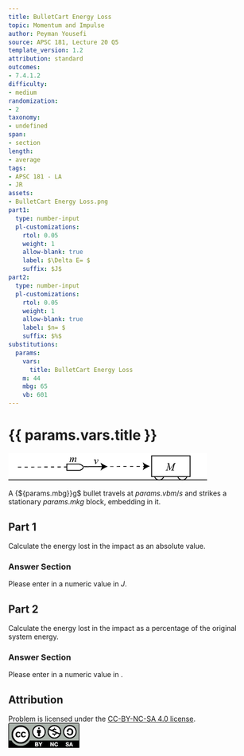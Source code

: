 ```yaml
---
title: BulletCart Energy Loss
topic: Momentum and Impulse
author: Peyman Yousefi
source: APSC 181, Lecture 20 Q5
template_version: 1.2
attribution: standard
outcomes:
- 7.4.1.2
difficulty:
- medium
randomization:
- 2
taxonomy:
- undefined
span:
- section
length:
- average
tags:
- APSC 181 - LA
- JR
assets:
- BulletCart Energy Loss.png
part1:
  type: number-input
  pl-customizations:
    rtol: 0.05
    weight: 1
    allow-blank: true
    label: $\Delta E= $
    suffix: $J$
part2:
  type: number-input
  pl-customizations:
    rtol: 0.05
    weight: 1
    allow-blank: true
    label: $n= $
    suffix: $%$
substitutions:
  params:
    vars:
      title: BulletCart Energy Loss
    m: 44
    mbg: 65
    vb: 601
---
```

# {{ params.vars.title }}
<img src="BulletCart Energy Loss.png" width=400>

A {${params.mbg}}g$ bullet travels at ${{params.vb}} m/s$ and strikes a stationary ${{params.m}}kg$ block, embedding in it.

## Part 1

Calculate the energy lost in the impact as an absolute value.

### Answer Section

Please enter in a numeric value in $J$.

## Part 2

Calculate the energy lost in the impact as a percentage of the original system energy.

### Answer Section

Please enter in a numeric value in $%$.

## Attribution

Problem is licensed under the [CC-BY-NC-SA 4.0 license](https://creativecommons.org/licenses/by-nc-sa/4.0/).<br> ![The Creative Commons 4.0 license requiring attribution-BY, non-commercial-NC, and share-alike-SA license.](https://raw.githubusercontent.com/firasm/bits/master/by-nc-sa.png)